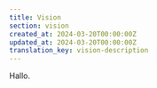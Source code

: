 ```yaml
---
title: Vision
section: vision
created_at: 2024-03-20T00:00:00Z
updated_at: 2024-03-20T00:00:00Z
translation_key: vision-description
---
```


Hallo.
